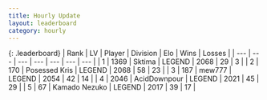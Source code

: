 ```yaml
---
title: Hourly Update
layout: leaderboard
category: hourly
---
```


{: .leaderboard}
| Rank | LV | Player | Division | Elo | Wins | Losses |
| --- | --- | --- | --- | --- | --- | --- |
| <span data-change="0">1</span> | 1369 | <span title="ID: 353063">Sktima</span> | LEGEND | <span data-change="0">2068</span> | <span data-change="0">29</span> | <span data-change="0">3</span> |
| <span data-change="0">2</span> | 170 | <span title="ID: 402846">Posessed Kris</span> | LEGEND | <span data-change="0">2068</span> | <span data-change="0">58</span> | <span data-change="0">23</span> |
| <span data-change="0">3</span> | 187 | <span title="ID: 5578">mew777</span> | LEGEND | <span data-change="0">2054</span> | <span data-change="0">42</span> | <span data-change="0">14</span> |
| <span data-change="1">4</span> | 2046 | <span title="ID: 304661">AcidDownpour</span> | LEGEND | <span data-change="0">2021</span> | <span data-change="0">45</span> | <span data-change="0">29</span> |
| <span data-change="-1">5</span> | 67 | <span title="ID: 665001">Kamado Nezuko</span> | LEGEND | <span data-change="-9">2017</span> | <span data-change="2">39</span> | <span data-change="2">17</span> |